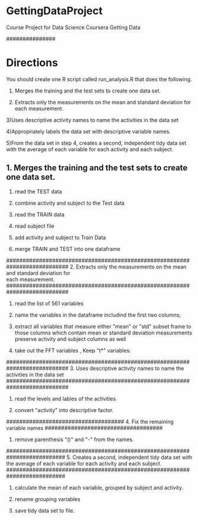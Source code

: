 # GettingDataProject
Course Project for Data Science Coursera Getting Data

###############
# Directions

 You should create one R script called run_analysis.R that does the following. 

 1) Merges the training and the test sets to create one data set.

 2) Extracts only the measurements on the mean and standard deviation for each measurement. 

 3)Uses descriptive activity names to name the activities in the data set

 4)Appropriately labels the data set with descriptive variable names. 

 5)From the data set in step 4, creates a second, independent tidy data set with the average 
    of each variable for each activity and each subject.


## 1. Merges the training and the test sets to create one data set.

1) read the TEST data 
2) combine activity and subject to the Test data

3) read the TRAIN data 
4) read subject file

5) add activity and subject to Train Data

6) merge TRAIN and TEST into one dataframe

###########################################################################
 2. Extracts only the measurements on the mean and standard deviation for  
    each measurement.  
###########################################################################

1) read the list of 561 variables 

2) name the variables in the dataframe includind the first two columns; 

3) extract all variables that measure either "mean" or "std"
    subset frame to those columns which contain mean or standard deviation measurements
    preserve activity and subject columns as well

4) take out the FFT variables , Keep "t*" variables:



###########################################################################
 3. Uses descriptive activity names to name the activities in the data set
###########################################################################

1) read the levels and lables of the activities

2) convert "activity" into descriptive factor. 


####################################
 4. Fix the remaining variable names
####################################

1) remove parenthesis "()" and "-" from the names.


##########################################################################
 5. Creates a second, independent tidy data set with the average of each 
    variable  for each activity and each subject. 
##########################################################################

1) calculate the mean of each variable, grouped by subject and activity. 

2) rename grouping variables

3) save tidy data set to file. 